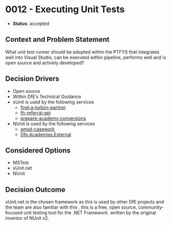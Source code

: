 # 0012 - Executing Unit Tests

* **Status**: accepted

## Context and Problem Statement
What unit test runner should be adopted within the PTFYS that integrates well into Visual Studio, can be executed within pipeline, performs well and is open source and actively developed?

## Decision Drivers
* Open source
* Within DfE’s Technical Guidance
* xUnit is used by the following services
	* [find-a-tuition-partner](https://github.com/DFE-Digital/find-a-tuition-partner)
	* [fh-referral-api](https://github.com/DFE-Digital/fh-referral-api)
	* [prepare-academy-conversions](https://github.com/DFE-Digital/prepare-academy-conversions)
* NUnit is used by the following services
	* [amsd-casework](https://github.com/DFE-Digital/amsd-casework)
	* [Dfe.Academies.External](https://github.com/DFE-Digital/Dfe.Academies.External)

## Considered Options
* MSTest
* xUnit.net
* NUnit

## Decision Outcome

xUnit.net is the chosen framework as this is used by other DfE projects and the team are also familiar with this . this is a free, open source, community-focused unit testing tool for the .NET Framework. written by the original inventor of NUnit v2.